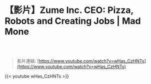 # 【影片】Zume Inc. CEO: Pizza, Robots and Creating Jobs | Mad Mone

<!--more-->
<!--423-->
<br><br/>

>影片連結: [https://www.youtube.com/watch?v=wHas_CzHNTs](https://www.youtube.com/watch?v=wHas_CzHNTs)

{{< youtube wHas_CzHNTs >}}


